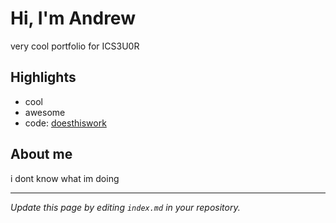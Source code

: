 # Hi, I'm Andrew
very cool portfolio for ICS3U0R

## Highlights
- cool
- awesome
- code: [doesthiswork](./posts/first_reflection.md)

## About me
i dont know what im doing

---
*Update this page by editing `index.md` in your repository.*

